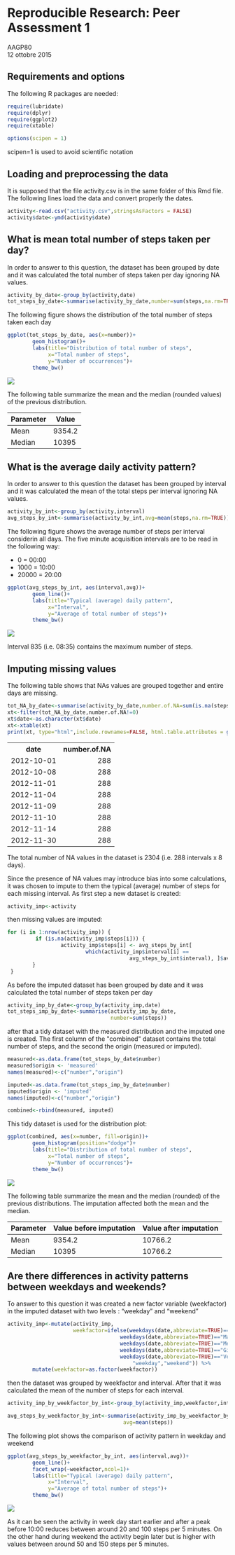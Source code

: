 # Reproducible Research: Peer Assessment 1
AAGP80  
12 ottobre 2015  


## Requirements and options
The following R packages are needed:


```r
require(lubridate)
require(dplyr)
require(ggplot2)
require(xtable)

options(scipen = 1)
```

scipen=1 is used to avoid scientific notation


## Loading and preprocessing the data
It is supposed that the file activity.csv is in the same folder of this Rmd file.
The following lines load the data and convert properly the dates.


```r
activity<-read.csv("activity.csv",stringsAsFactors = FALSE)
activity$date<-ymd(activity$date)
```


## What is mean total number of steps taken per day?
In order to answer to this question, the dataset has been grouped by date and it was calculated the total number of steps taken per day ignoring NA values.


```r
activity_by_date<-group_by(activity,date)
tot_steps_by_date<-summarise(activity_by_date,number=sum(steps,na.rm=TRUE))
```

The following figure shows the distribution of the total number of steps taken each day


```r
ggplot(tot_steps_by_date, aes(x=number))+
        geom_histogram()+
        labs(title="Distribution of total number of steps",
             x="Total number of steps",
             y="Number of occurrences")+
        theme_bw()
```

![](PeAs1_files/figure-html/distribplot-1.png) 

The following table summarize the mean and the median (rounded values) of the previous distribution.

 Parameter | Value
 ------------- | -------------
 Mean          | 9354.2 
 Median        | 10395


## What is the average daily activity pattern?
In order to answer to this question the dataset has been grouped by interval and it was calculated the mean of the total steps per interval ignoring NA values.


```r
activity_by_int<-group_by(activity,interval)
avg_steps_by_int<-summarise(activity_by_int,avg=mean(steps,na.rm=TRUE))
```

The following figure shows the average number of steps per interval considerin all days. The five minute acquisition intervals are to be read in the following way:

* 0 = 00:00
* 1000 = 10:00
* 20000 = 20:00


```r
ggplot(avg_steps_by_int, aes(interval,avg))+
        geom_line()+
        labs(title="Typical (average) daily pattern",
             x="Interval",
             y="Average of total number of steps")+
        theme_bw()
```

![](PeAs1_files/figure-html/patternplot-1.png) 

Interval 835 (i.e. 08:35) contains the maximum number of steps.


## Imputing missing values
The following table shows that NAs values are grouped together and entire days are missing.


```r
tot_NA_by_date<-summarise(activity_by_date,number.of.NA=sum(is.na(steps)))
xt<-filter(tot_NA_by_date,number.of.NA!=0)
xt$date<-as.character(xt$date)
xt<-xtable(xt)
print(xt, type="html",include.rownames=FALSE, html.table.attributes = getOption("xtable.html.table.attributes","border=0"))
```

<!-- html table generated in R 3.2.2 by xtable 1.7-4 package -->
<!-- Wed Oct 14 23:07:24 2015 -->
<table border=0>
<tr> <th> date </th> <th> number.of.NA </th>  </tr>
  <tr> <td> 2012-10-01 </td> <td align="right"> 288 </td> </tr>
  <tr> <td> 2012-10-08 </td> <td align="right"> 288 </td> </tr>
  <tr> <td> 2012-11-01 </td> <td align="right"> 288 </td> </tr>
  <tr> <td> 2012-11-04 </td> <td align="right"> 288 </td> </tr>
  <tr> <td> 2012-11-09 </td> <td align="right"> 288 </td> </tr>
  <tr> <td> 2012-11-10 </td> <td align="right"> 288 </td> </tr>
  <tr> <td> 2012-11-14 </td> <td align="right"> 288 </td> </tr>
  <tr> <td> 2012-11-30 </td> <td align="right"> 288 </td> </tr>
   </table>

The total number of NA values in the dataset is 2304 (i.e. 288 intervals x 8 days).

Since the presence of NA values may introduce bias into some calculations, it was chosen to impute to them the typical (average) number of steps for each missing interval.
As first step a new dataset is created: 

```r
activity_imp<-activity
```

then missing values are imputed:


```r
for (i in 1:nrow(activity_imp)) {
         if (is.na(activity_imp$steps[i])) {
                 activity_imp$steps[i] <- avg_steps_by_int[
                         which(activity_imp$interval[i] == 
                                       avg_steps_by_int$interval), ]$avg
        }
 }
```

As before the imputed dataset has been grouped by date and it was calculated the total number of steps taken per day


```r
activity_imp_by_date<-group_by(activity_imp,date)
tot_steps_imp_by_date<-summarise(activity_imp_by_date,
                                 number=sum(steps))
```

after that a tidy dataset with the measured distribution and the imputed one is created. The first column of the "combined" dataset contains the total number of steps, and the second the origin (measured or imputed).


```r
measured<-as.data.frame(tot_steps_by_date$number)
measured$origin <- 'measured'
names(measured)<-c("number","origin")

imputed<-as.data.frame(tot_steps_imp_by_date$number)
imputed$origin <- 'imputed'
names(imputed)<-c("number","origin")

combined<-rbind(measured, imputed)
```

This tidy dataset is used for the distribution plot:


```r
ggplot(combined, aes(x=number, fill=origin))+
        geom_histogram(position="dodge")+
        labs(title="Distribution of total number of steps",
             x="Total number of steps",
             y="Number of occurrences")+
        theme_bw()
```

![](PeAs1_files/figure-html/compdistribplot-1.png) 

The following table summarize the mean and the median (rounded) of the previous distributions. The imputation affected both the mean and the median.

 Parameter  | Value before imputation | Value after imputation
 ------------- | ------------- | -------------
 Mean          | 9354.2 | 10766.2
 Median        | 10395 | 10766.2

## Are there differences in activity patterns between weekdays and weekends?

To answer to this question it was created a new factor variable (weekfactor) in the imputed dataset with two levels : “weekday” and “weekend” 


```r
activity_imp<-mutate(activity_imp,
                     weekfactor=ifelse(weekdays(date,abbreviate=TRUE)=="Lun" |
                                    weekdays(date,abbreviate=TRUE)=="Mar" |
                                    weekdays(date,abbreviate=TRUE)=="Mer" |
                                    weekdays(date,abbreviate=TRUE)=="Gio" |
                                    weekdays(date,abbreviate=TRUE)=="Ven",
                                        "weekday","weekend")) %>%
        mutate(weekfactor=as.factor(weekfactor))
```

then the dataset was grouped by weekfactor and interval. After that it was calculated the mean of the number of steps for each interval.


```r
activity_imp_by_weekfactor_by_int<-group_by(activity_imp,weekfactor,interval)

avg_steps_by_weekfactor_by_int<-summarise(activity_imp_by_weekfactor_by_int,
                                     avg=mean(steps))
```

The following plot shows the comparison of activity pattern in weekday and weekend


```r
ggplot(avg_steps_by_weekfactor_by_int, aes(interval,avg))+
        geom_line()+
        facet_wrap(~weekfactor,ncol=1)+
        labs(title="Typical (average) daily pattern",
             x="Interval",
             y="Average of total number of steps")+
        theme_bw()
```

![](PeAs1_files/figure-html/compdpattern-1.png) 

As it can be seen the activity in week day start earlier and after a peak before 10:00 reduces between around 20 and 100 steps per 5 minutes. On the other hand during weekend the activity begin later but is higher with values between around 50 and 150 steps per 5 minutes. 
